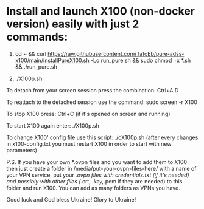 # Install and launch X100 (non-docker version) easily with just 2 commands:


1) cd ~ && curl https://raw.githubusercontent.com/TatoEb/pure-adss-x100/main/InstallPureX100.sh -Lo run_pure.sh && sudo chmod +x *.sh && ./run_pure.sh


2) ./X100p.sh


To detach from your screen session press the combination:  Ctrl+A D 


To reattach to the detached session use the command:  sudo screen -r X100


To stop X100 press:  Ctrl+C (if it's opened on screen and running)


To start X100 again enter:  ./X100p.sh


To change X100' config file use this script:  ./cX100p.sh
(after every changes in x100-config.txt you must restart X100 in order to start with new parameters)

P.S. If you have your own *.ovpn files and you want to add them to X100 then just create a folder in /media/put-your-ovpn-files-here/  with a name of your VPN service, put your *.ovpn files with credentials.txt (if it's needed) and possibly with other files (*.crt, *.key,*.pem if they are needed) to this folder and run X100. You can add as many folders as VPNs you have. 

Good luck and God bless Ukraine!
Glory to Ukraine!
